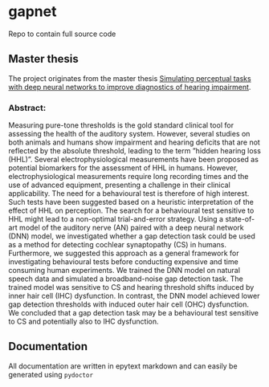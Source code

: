 # gapnet

Repo to contain full source code


## Master thesis

The project originates from the master thesis [Simulating perceptual tasks with deep neural networks to improve diagnostics of hearing impairment](https://fulltext-gateway.cvt.dk/oafilestore?oid=624d7509610dfe20b13a2b14&targetid=624d75094aace9106e2219a5).

### Abstract:

Measuring pure-tone thresholds is the gold standard clinical tool for assessing the health of the auditory system. However, several studies on both animals and humans show impairment and hearing deficits that are not reflected by the absolute threshold, leading to the term ”hidden hearing loss (HHL)”. Several electrophysiological measurements have been proposed as potential biomarkers for the assessment of HHL in humans. However, electrophysiological measurements require long recording times and the use of advanced equipment, presenting a challenge in their clinical applicability. The need for a behavioural test is therefore of high interest. Such tests have been suggested based on a heuristic interpretation of the effect of HHL on perception. The search for a behavioural test sensitive to HHL might lead to a non-optimal trial-and-error strategy. Using a state-of-art model of the auditory nerve (AN) paired with a deep neural network (DNN) model, we investigated whether a gap detection task could be used as a method for detecting cochlear synaptopathy (CS) in humans. Furthermore, we suggested this approach as a general framework for investigating behavioural tests before conducting expensive and time consuming human experiments. We trained the DNN model on natural speech data and simulated a broadband-noise gap detection task. The trained model was sensitive to CS and hearing threshold shifts induced by inner hair cell (IHC) dysfunction. In contrast, the DNN model achieved lower gap detection thresholds with induced outer hair cell (OHC) dysfunction. We concluded that a gap detection task may be a behavioural test sensitive to CS and potentially also to IHC dysfunction.




## Documentation

All documentation are written in epytext markdown and can easily be generated using `pydoctor`

